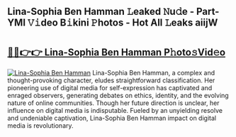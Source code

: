 ## Lina-Sophia Ben Hamman 𝙻eaked 𝙽u𝚍e - Part-YMl 𝚅𝚒deo B𝚒kini 𝙿hotos - Hot All 𝙻eaks aiijW

# <h2><a href="http://ld0b4xb.urlbe.top/?page=Lina-Sophia+Ben+Hamman">🔗🔗👉👉 Lina-Sophia Ben Hamman P𝚑oto𝚜Vid𝚎o</a></h2>

[![Lina-Sophia Ben Hamman](https://i.imgur.com/eBuTRDB.gif)](http://ld0b4xb.urlbe.top/?page=Lina-Sophia+Ben+Hamman)
Lina-Sophia Ben Hamman, a complex and thought-provoking character, eludes straightforward classification. Her pioneering use of digital media for self-expression has captivated and enraged observers, generating debates on ethics, identity, and the evolving nature of online communities. Though her future direction is unclear, her influence on digital media is indisputable. Fueled by an unyielding resolve and undeniable captivation, Lina-Sophia Ben Hamman impact on digital media is revolutionary.
